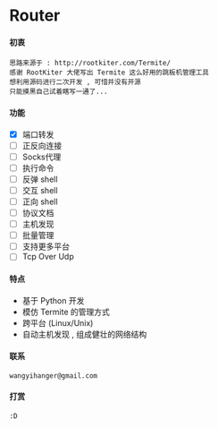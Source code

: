 # Router

#### 初衷

```
思路来源于 : http://rootkiter.com/Termite/
感谢 RootKiter 大佬写出 Termite 这么好用的跳板机管理工具
想利用源码进行二次开发 , 可惜并没有开源
只能摸黑自己试着瞎写一通了...
```

#### 功能

- [x] 端口转发
- [ ] 正反向连接
- [ ] Socks代理
- [ ] 执行命令
- [ ] 反弹 shell
- [ ] 交互 shell
- [ ] 正向 shell
- [ ] 协议文档
- [ ] 主机发现
- [ ] 批量管理
- [ ] 支持更多平台
- [ ] Tcp Over Udp

#### 特点
* 基于 Python 开发
* 模仿 Termite 的管理方式
* 跨平台 (Linux/Unix)
* 自动主机发现 , 组成健壮的网络结构

#### 联系
```
wangyihanger@gmail.com
```

#### 打赏
```
:D
```
